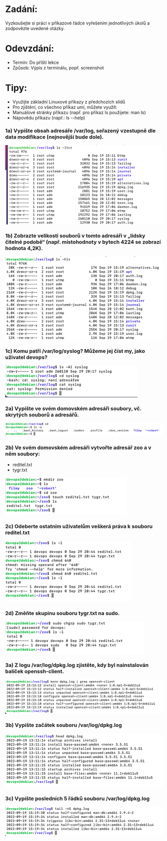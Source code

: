 # Zadání:

Vyzkoušejte si práci v příkazové řádce vyřešením jednotlivých úkolů a
zodpovězte uvedené otázky.

# Odevzdání:
- Termín: Do příští lekce
- Způsob: Výpis z terminálu, popř. screenshot

# Tipy:
- Využijte základní Linuxové příkazy z předchozích slidů
- Pro zjištění, co všechno příkaz umí, můžete využít:
- Manuálové stránky příkazu (např. pro příkaz ls použijete: man ls)
- Nápovědu příkazu (např.: ls --help)



### 1a) Vypište obsah adresáře /var/log, seřazený vzestupně dle data modifikace (nejnovější bude dole).

![image info](01/1a.png)




### 1b) Zobrazte velikosti souborů v tomto adresáři v „lidsky čitelné podobě“ (např. místohodnoty v bytech 4224 se zobrazí hodnota 4,2K).

![image info](01/1b.png)




### 1c) Komu patří /var/log/syslog? Můžeme jej číst my, jako uživatel devops?

![image info](01/1c.png)




### 2a) Vypište ve svém domovském adresáři soubory, vč. skrytých souborů a adresářů.

![image info](01/2a.png)




### 2b) Ve svém domovském adresáři vytvořte adresář zoo a v něm soubory:
- reditel.txt
- tygr.txt

![image info](01/2b.png)




### 2c) Odeberte ostatním uživatelům veškerá práva k souboru reditel.txt

![image info](01/2c.png)




### 2d) Změňte skupinu souboru tygr.txt na sudo.

![image info](01/2dfix.png)




### 3a) Z logu /var/log/dpkg.log zjistěte, kdy byl nainstalován balíček openssh-client.

![image info](01/3a.png)




### 3b) Vypište začátek souboru /var/log/dpkg.log

![image info](01/3b.png)




### 3c) Vypište posledních 5 řádků souboru /var/log/dpkg.log

![image info](01/3c.png)







